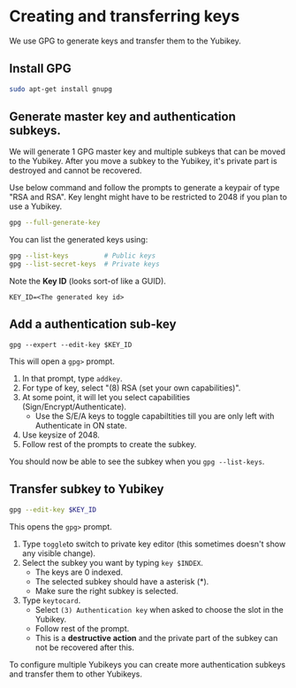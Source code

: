 # Creating and transferring keys

We use GPG to generate keys and transfer them to the Yubikey.

## Install GPG

```sh
sudo apt-get install gnupg
```

## Generate master key and authentication subkeys.

We will generate 1 GPG master key and multiple subkeys that can be moved to the Yubikey. After you move a subkey to the Yubikey, it's private part is destroyed and cannot be recovered.

Use below command and follow the prompts to generate a keypair of type "RSA and RSA". Key lenght might have to be restricted to 2048 if you plan to use a Yubikey.

```sh
gpg --full-generate-key
```

You can list the generated keys using:

```sh
gpg --list-keys         # Public keys
gpg --list-secret-keys  # Private keys
```

Note the **Key ID** (looks sort-of like a GUID).

```
KEY_ID=<The generated key id>
```

## Add a authentication sub-key

```
gpg --expert --edit-key $KEY_ID
```

This will open a `gpg>` prompt.

1. In that prompt, type `addkey`.
1. For type of key, select "(8) RSA (set your own capabilities)".
1. At some point, it will let you select capabilities (Sign/Encrypt/Authenticate).
    - Use the S/E/A keys to toggle capabiltities till you are only left with Authenticate in ON state.
1. Use keysize of 2048.
1. Follow rest of the prompts to create the subkey.

You should now be able to see the subkey when you `gpg --list-keys`.

## Transfer subkey to Yubikey

```sh
gpg --edit-key $KEY_ID
```

This opens the `gpg>` prompt.

1. Type `toggle`to switch to private key editor (this sometimes doesn't show any visible change).
2. Select the subkey you want by typing `key $INDEX`.
    - The keys are 0 indexed.
    - The selected subkey should have a asterisk (*).
    - Make sure the right subkey is selected.
3. Type `keytocard`.
    - Select `(3) Authentication key` when asked to choose the slot in the Yubikey.
    - Follow rest of the prompt.
    - This is a **destructive action** and the private part of the subkey can not be recovered after this.

To configure multiple Yubikeys you can create more authentication subkeys and transfer them to other Yubikeys.